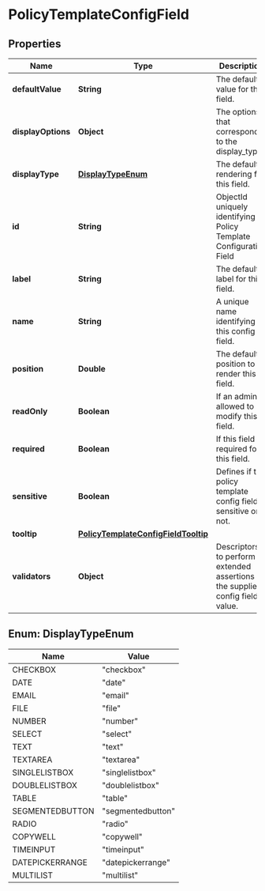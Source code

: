 

# PolicyTemplateConfigField


## Properties

| Name | Type | Description | Notes |
|------------ | ------------- | ------------- | -------------|
|**defaultValue** | **String** | The default value for this field. |  [optional] |
|**displayOptions** | **Object** | The options that correspond to the display_type. |  [optional] |
|**displayType** | [**DisplayTypeEnum**](#DisplayTypeEnum) | The default rendering for this field. |  [optional] |
|**id** | **String** | ObjectId uniquely identifying a Policy Template Configuration Field |  |
|**label** | **String** | The default label for this field. |  [optional] |
|**name** | **String** | A unique name identifying this config field. |  |
|**position** | **Double** | The default position to render this field. |  [optional] |
|**readOnly** | **Boolean** | If an admin is allowed to modify this field. |  [optional] |
|**required** | **Boolean** | If this field is required for this field. |  [optional] |
|**sensitive** | **Boolean** | Defines if the policy template config field is sensitive or not. |  [optional] |
|**tooltip** | [**PolicyTemplateConfigFieldTooltip**](PolicyTemplateConfigFieldTooltip.md) |  |  [optional] |
|**validators** | **Object** | Descriptors to perform extended assertions on the supplied config field value. |  [optional] |



## Enum: DisplayTypeEnum

| Name | Value |
|---- | -----|
| CHECKBOX | &quot;checkbox&quot; |
| DATE | &quot;date&quot; |
| EMAIL | &quot;email&quot; |
| FILE | &quot;file&quot; |
| NUMBER | &quot;number&quot; |
| SELECT | &quot;select&quot; |
| TEXT | &quot;text&quot; |
| TEXTAREA | &quot;textarea&quot; |
| SINGLELISTBOX | &quot;singlelistbox&quot; |
| DOUBLELISTBOX | &quot;doublelistbox&quot; |
| TABLE | &quot;table&quot; |
| SEGMENTEDBUTTON | &quot;segmentedbutton&quot; |
| RADIO | &quot;radio&quot; |
| COPYWELL | &quot;copywell&quot; |
| TIMEINPUT | &quot;timeinput&quot; |
| DATEPICKERRANGE | &quot;datepickerrange&quot; |
| MULTILIST | &quot;multilist&quot; |



